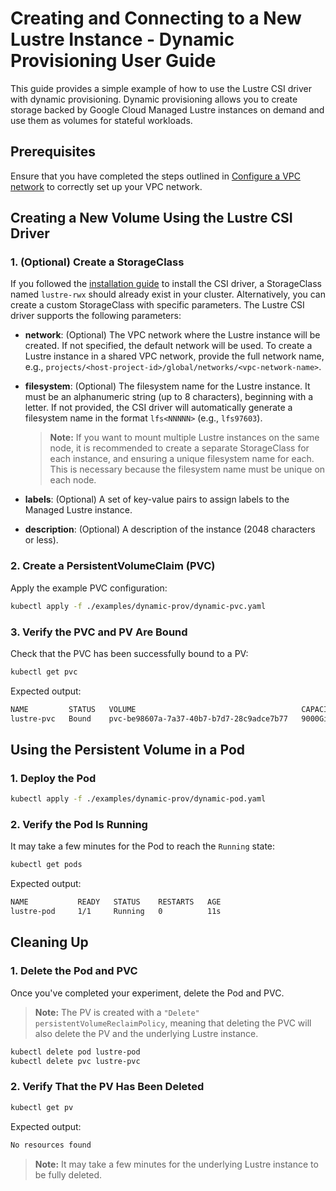 <!--
Copyright 2025 Google LLC

Licensed under the Apache License, Version 2.0 (the "License");
you may not use this file except in compliance with the License.
You may obtain a copy of the License at

    https://www.apache.org/licenses/LICENSE-2.0

Unless required by applicable law or agreed to in writing, software
distributed under the License is distributed on an "AS IS" BASIS,
WITHOUT WARRANTIES OR CONDITIONS OF ANY KIND, either express or implied.
See the License for the specific language governing permissions and
limitations under the License.
-->

# Creating and Connecting to a New Lustre Instance - Dynamic Provisioning User Guide

This guide provides a simple example of how to use the Lustre CSI driver with dynamic provisioning. Dynamic provisioning allows you to create storage backed by Google Cloud Managed Lustre instances on demand and use them as volumes for stateful workloads.

## Prerequisites

Ensure that you have completed the steps outlined in [Configure a VPC network](https://cloud.google.com/managed-lustre/docs/vpc) to correctly set up your VPC network.

## Creating a New Volume Using the Lustre CSI Driver

### 1. (Optional) Create a StorageClass

If you followed the [installation guide](installation.md#install) to install the CSI driver, a StorageClass named `lustre-rwx` should already exist in your cluster. Alternatively, you can create a custom StorageClass with specific parameters. The Lustre CSI driver supports the following parameters:

- **network**: (Optional) The VPC network where the Lustre instance will be created. If not specified, the default network will be used.
  To create a Lustre instance in a shared VPC network, provide the full network name, e.g.,
  `projects/<host-project-id>/global/networks/<vpc-network-name>`.

- **filesystem**: (Optional) The filesystem name for the Lustre instance. It must be an alphanumeric string (up to 8 characters), beginning with a letter.
  If not provided, the CSI driver will automatically generate a filesystem name in the format `lfs<NNNNN>` (e.g., `lfs97603`).

  > **Note:** If you want to mount multiple Lustre instances on the same node, it is recommended to create a separate StorageClass for each instance, and ensuring a unique filesystem name for each. This is necessary because the filesystem name must be unique on each node.

- **labels**: (Optional) A set of key-value pairs to assign labels to the Managed Lustre instance.

- **description**: (Optional) A description of the instance (2048 characters or less).

### 2. Create a PersistentVolumeClaim (PVC)

Apply the example PVC configuration:

```bash
kubectl apply -f ./examples/dynamic-prov/dynamic-pvc.yaml
```

### 3. Verify the PVC and PV Are Bound

Check that the PVC has been successfully bound to a PV:

```bash
kubectl get pvc
```

Expected output:

```bash
NAME         STATUS   VOLUME                                     CAPACITY   ACCESS MODES   STORAGECLASS   VOLUMEATTRIBUTESCLASS   AGE
lustre-pvc   Bound    pvc-be98607a-7a37-40b7-b7d7-28c9adce7b77   9000Gi       RWX            lustre-rwx     <unset>                 24s
```

## Using the Persistent Volume in a Pod

### 1. Deploy the Pod

```bash
kubectl apply -f ./examples/dynamic-prov/dynamic-pod.yaml
```

### 2. Verify the Pod Is Running

It may take a few minutes for the Pod to reach the `Running` state:

```bash
kubectl get pods
```

Expected output:

```bash
NAME           READY   STATUS    RESTARTS   AGE
lustre-pod     1/1     Running   0          11s
```

## Cleaning Up

### 1. Delete the Pod and PVC

Once you've completed your experiment, delete the Pod and PVC.

> **Note:** The PV is created with a `"Delete"` `persistentVolumeReclaimPolicy`, meaning that deleting the PVC will also delete the PV and the underlying Lustre instance.

```bash
kubectl delete pod lustre-pod
kubectl delete pvc lustre-pvc
```

### 2. Verify That the PV Has Been Deleted

```bash
kubectl get pv
```

Expected output:

```bash
No resources found
```

> **Note:** It may take a few minutes for the underlying Lustre instance to be fully deleted.
